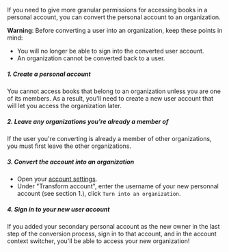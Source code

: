 If you need to give more granular permissions for accessing books in a personal account, you can convert the personal account to an organization.

**Warning**: Before converting a user into an organization, keep these points in mind:

* You will no longer be able to sign into the converted user account.
* An organization cannot be converted back to a user.

##### 1. Create a personal account

You cannot access books that belong to an organization unless you are one of its members. As a result, you'll need to create a new user account that will let you access the organization later.

##### 2. Leave any organizations you're already a member of

If the user you're converting is already a member of other organizations, you must first leave the other organizations.

##### 3. Convert the account into an organization

* Open your [account settings](https://legacy.gitbook.com/settings).
* Under "Transform account", enter the username of your new personnal account (see section 1.), click `Turn into an organization`.

##### 4. Sign in to your new user account

If you added your secondary personal account as the new owner in the last step of the conversion process, sign in to that account, and in the account context switcher, you'll be able to access your new organization!
